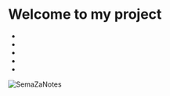 # Welcome to my project
-
-
-
-
-


![SemaZaNotes](https://github.com/DataBora/notes-rest-app/assets/94956337/399047bc-9474-463d-be55-b1e697eb274b)
